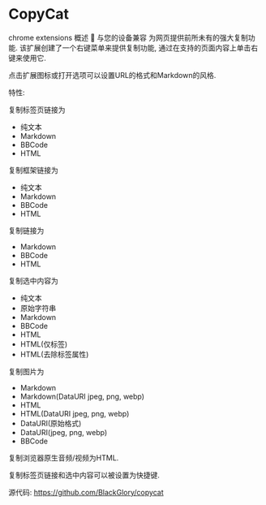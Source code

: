 # CopyCat
chrome extensions
概述

与您的设备兼容
为网页提供前所未有的强大复制功能.
该扩展创建了一个右键菜单来提供复制功能, 通过在支持的页面内容上单击右键来使用它.

点击扩展图标或打开选项可以设置URL的格式和Markdown的风格.

特性:

复制标签页链接为
* 纯文本
* Markdown
* BBCode
* HTML

复制框架链接为
* 纯文本
* Markdown
* BBCode
* HTML

复制链接为
* Markdown
* BBCode
* HTML

复制选中内容为
* 纯文本
* 原始字符串
* Markdown
* BBCode
* HTML
* HTML(仅<a>标签)
* HTML(去除标签属性)

复制图片为
* Markdown
* Markdown(DataURI jpeg, png, webp)
* HTML
* HTML(DataURI jpeg, png, webp)
* DataURI(原始格式)
* DataURI(jpeg, png, webp)
* BBCode

复制浏览器原生音频/视频为HTML.

复制标签页链接和选中内容可以被设置为快捷键.

源代码: https://github.com/BlackGlory/copycat
